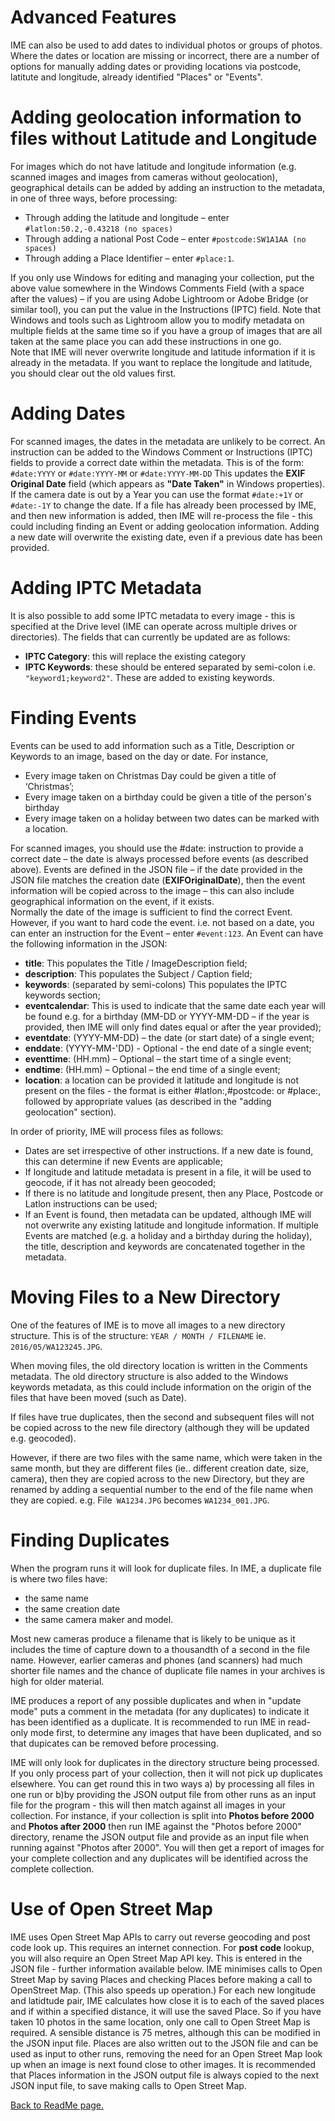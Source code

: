 # Advanced Features

IME can also be used to add dates to individual photos or groups of photos.  Where the dates or location are missing or incorrect, there are a number of options for manually adding dates or providing locations via postcode, latitute and longitude, already identified "Places" or "Events".

# Adding geolocation information to files without Latitude and Longitude
For images which do not have latitude and longitude information (e.g. scanned images and images from cameras without geolocation), geographical details can be added by adding an instruction to the metadata, in one of three ways, before processing:
* Through adding the latitude and longitude – enter ```#latlon:50.2,-0.43218 (no spaces)```
* Through adding a national Post Code – enter ```#postcode:SW1A1AA (no spaces)```
* Through adding a Place Identifier – enter ```#place:1```.

If you only use Windows for editing and managing your collection, put the above value somewhere in the Windows Comments Field (with a space after the values) – if you are using Adobe Lightroom or Adobe Bridge (or similar tool), you can put the value in the Instructions (IPTC) field. Note that Windows and tools such as Lightroom allow you to modify metadata on multiple fields at the same time so if you have a group of images that are all taken at the same place you can add these instructions in one go.   
Note that IME will never overwrite longitude and latitude information if it is already in the metadata. If you want to replace the longitude and latitude, you should clear out the old values first.
# Adding Dates
For scanned images, the dates in the metadata are unlikely to be correct. An instruction can be added to the Windows Comment or Instructions (IPTC) fields to provide a correct date within the metadata. This is of the form:
```#date:YYYY``` or  ```#date:YYYY-MM```  or ```#date:YYYY-MM-DD```
This updates the **EXIF Original Date** field (which appears as **"Date Taken"** in Windows properties).     
If the camera date is out by a Year you can use the format ```#date:+1Y``` or ```#date:-1Y``` to change the date.
If a file has already been processed by IME, and then new information is added, then IME will re-process the file - this could including finding an Event or adding geolocation information. Adding a new date will overwrite the existing date, even if a previous date has been provided.
# Adding IPTC Metadata
It is also possible to add some IPTC metadata to every image - this is specified at the Drive level (IME can operate across multiple drives or directories). The fields that can currently be updated are as follows:
* **IPTC Category**: this will replace the existing category
* **IPTC Keywords**: these should be entered separated by semi-colon i.e. ```"keyword1;keyword2"```.  These are added to existing keywords.

# Finding Events
Events can be used to add information such as a Title, Description or Keywords to an image, based on the day or date.  For instance,
*	Every image taken on Christmas Day could be given a title of ‘Christmas’;
*	Every image taken on a birthday could be given a title of the person's birthday
*	Every image taken on a holiday between two dates can be marked with a location.

For scanned images, you should use the #date: instruction to provide a correct date – the date is always processed before events (as described above).
Events are defined in the JSON file – if the date provided in the JSON file matches the creation date (**EXIFOriginalDate**), then the event information will be copied across to the image – this can also include geographical information on the event, if it exists.  
Normally the date of the image is sufficient to find the correct Event.  However, if you want to hard code the event. i.e. not based on a date, you can enter an instruction for the Event  – enter ```#event:123```.
An Event can have the following information in the JSON:
*	**title**: This populates the Title / ImageDescription field;
*	**description**: This populates the Subject / Caption field;
*	**keywords**: (separated by semi-colons) This populates the IPTC keywords section;
*	**eventcalendar**: This is used to indicate that the same date each year will be found e.g. for a birthday (MM-DD or YYYY-MM-DD – if the year is provided, then IME will only find dates equal or after the year provided);
*	**eventdate**: (YYYY-MM-DD) – the date (or start date) of a single event;
*	**enddate**: (YYYY-MM-'DD) - Optional  - the end date of a single event;
*	**eventtime**: (HH.mm) – Optional – the start time of a single event;
*	**endtime**: (HH.mm) – Optional – the end time of a single event;
*	**location**:  a location can be provided it latitude and longitude is not present on the files - the format is either #latlon:,#postcode: or #place:, followed by appropriate values (as described in the "adding geolocation" section).

In order of priority, IME will process files as follows:
* Dates are set irrespective of other instructions. If a new date is found, this can determine if new Events are applicable;
* If longitude and latitude metadata is present in a file, it will be used to geocode, if it has not already been geocoded;
* If there is no latitude and longitude present, then any Place, Postcode or Latlon instructions can be used;
* If an Event is found, then metadata can be updated, although IME will not overwrite any existing latitude and longitude information.  If multiple Events are matched (e.g. a holiday and a birthday during the holiday), the title, description and keywords are concatenated together in the metadata.

# Moving Files to a New Directory
One of the features of IME is to move all images to a new directory structure.  This is of the structure:
```YEAR / MONTH / FILENAME``` ie.  ```2016/05/WA123245.JPG```.

When moving files, the old directory location is written in the Comments metadata. The old directory structure is also added to the Windows keywords metadata, as this could include information on the origin of the files that have been moved (such as Date).

If files have true duplicates, then the second and subsequent files will not be copied across to the new file directory (although they will be updated e.g. geocoded).

However, if there are two files with the same name, which were taken in the same month, but they are different files (ie.. different creation date, size, camera), then they are copied across to the new Directory, but they are renamed by adding a sequential number to the end of the file name when they are copied. e.g.
File``` WA1234.JPG``` becomes ```WA1234_001.JPG```.

# Finding Duplicates
When the program runs it will look for duplicate files.
In IME, a duplicate file is where two files have:
* the same name
* the same creation date
* the same camera maker and model.

Most new cameras produce a filename that is likely to be unique as it includes the time of capture down to a thousandth of a second in the file name. However, earlier cameras and phones (and scanners) had much shorter file names and the chance of duplicate file names in your archives is high for older material.

IME produces a report of any possible duplicates and when in "update mode" puts a comment in the metadata (for any duplicates) to indicate it has been identified as a duplicate. It is recommended to run IME in read-only mode first, to determine any images that have been duplicated, and so that dupicates can be removed before processing.

IME will only look for duplicates in the directory structure being processed. If you only process part of your collection, then it will not pick up duplicates elsewhere.  You can get round this in two ways a) by processing all files in one run or b)by providing the JSON output file from other runs as an input file for the program - this will then match against all images in your collection.  For instance, if your collection is split into **Photos before 2000** and **Photos after 2000** then run IME against the "Photos before 2000" directory, rename the JSON output file and provide as an input file when running against "Photos after 2000".  You will then get a report of images for your complete collection and any duplicates will be identified across the complete collection.

# Use of Open Street Map
IME uses Open Street Map APIs to carry out reverse geocoding and post code look up.  This requires an internet connection. For **post code** lookup, you will also require an Open Street Map API key. This is entered in the JSON file - further information available below.  IME minimises calls to Open Street Map by saving Places and checking Places before making a call to OpenStreet Map. (This also speeds up operation.)   For each new longitude and latidtude pair, IME calculates how close it is to each of the saved places and if within a specified distance, it will use the saved Place. So if you have taken 10 photos in the same location, only one call to Open Street Map is required.   A sensible distance is 75 metres, although this can be modified in the JSON input file. Places are also written out to the JSON file and can be used as input to other runs, removing the need for an Open Street Map look up when an image is next found close to other images.  It is recommended that Places information in the JSON output file is always copied to the next JSON input file, to save making calls to Open Street Map.

<a href="https://github.com/tedca77/IME/blob/main/README.md">Back to ReadMe page.</a>
